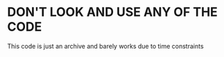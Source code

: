 # DON'T LOOK AND USE ANY OF THE CODE

This code is just an archive and barely works due to time constraints
